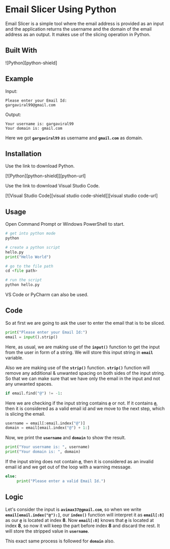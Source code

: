 <!-- TITLE -->

# Email Slicer Using Python

Email Slicer is a simple tool where the email address is provided as an input and the application returns the username and the domain of the email address as an output. It makes use of the slicing operation in Python.

<!-- BUILT WITH -->

## Built With

![Python][python-shield]

<!-- EXAMPLE -->

## Example

Input:
```
Please enter your Email Id:
gargaviral99@gmail.com
```

Output:
```
Your username is: gargaviral99
Your domain is: gmail.com
```

Here we got **`gargaviral99`** as username and **`gmail.com`** as domain.

<!-- INSTALLATION -->

## Installation

Use the link to download Python.

[![Python][python-shield]][python-url]

Use the link to download Visual Studio Code.

[![Visual Studio Code][visual studio code-shield]][visual studio code-url]

<!-- USAGE -->

## Usage

Open Command Prompt or Windows PowerShell to start.

```python
# get into python mode
python

# create a python script
hello.py
print("Hello World")

# go to the file path
cd <file path>

# run the script
python hello.py
```

VS Code or PyCharm can also be used.

<!-- CODE -->

## Code

So at first we are going to ask the user to enter the email that is to be sliced.

```python
print("Please enter your Email Id:")
email = input().strip()
```

Here, as usual, we are making use of the **`input()`** function to get the input from the user in form of a string. We will store this input string in **`email`** variable.

Also we are making use of the **`strip()`** function. **`strip()`** function will remove any additional & unwanted spacing on both sides of the input string. So that we can make sure that we have only the email in the input and not any unwanted spaces.

```python
if email.find("@") != -1:
```

Here we are checking if the input string contains **`@`** or not. If it contains **`@`**, then it is considered as a valid email id and we move to the next step, which is slicing the email.

```python
username = email[:email.index("@")]
domain = email[email.index("@") + 1:]
```

Now, we print the **`username`** and **`domain`** to show the result.

```python
print("Your username is: ", username)
print("Your domain is: ", domain)
```

If the input string does not contain **`@`**, then it is considered as an invalid email id and we get out of the loop with a warning message.

```python
else:
     print("Please enter a valid Email Id.")
```

<!-- LOGIC -->

## Logic

Let's consider the input is **`avimax37@gmail.com`**, so when we write **`email[email.index("@"):]`**, our **`index()`** function will interpret it as **`email[:8]`** as our **`@`** is located at index **8**. Now **`email[:8]`** knows that **`@`** is located at index **8**, so now it will keep the part before index **8** and discard the rest. It will store the stripped value in **`username`**.

This exact same process is followed for **`domain`** also.


